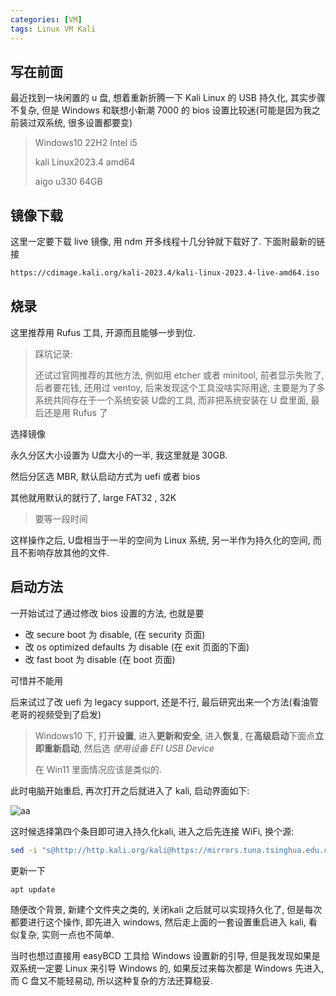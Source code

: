 ```yaml
---
categories: [VM]
tags: Linux VM Kali
---
```


## 写在前面

最近找到一块闲置的 u 盘, 想着重新折腾一下 Kali Linux 的 USB 持久化, 其实步骤不复杂, 但是 Windows 和联想小新潮 7000 的 bios 设置比较迷(可能是因为我之前装过双系统, 很多设置都要变)

> Windows10 22H2 Intel i5
>
> kali Linux2023.4 amd64
>
> aigo u330 64GB

## 镜像下载

这里一定要下载 live 镜像, 用 ndm 开多线程十几分钟就下载好了. 下面附最新的链接

```bash
https://cdimage.kali.org/kali-2023.4/kali-linux-2023.4-live-amd64.iso
```

## 烧录

这里推荐用 Rufus 工具, 开源而且能够一步到位.

> 踩坑记录:
>
> 还试过官网推荐的其他方法, 例如用 etcher 或者 minitool, 前者显示失败了, 后者要花钱, 还用过 ventoy, 后来发现这个工具没啥实际用途, 主要是为了多系统共同存在于一个系统安装 U盘的工具, 而非把系统安装在 U 盘里面, 最后还是用 Rufus 了

选择镜像

永久分区大小设置为 U盘大小的一半, 我这里就是 30GB.

然后分区选 MBR, 默认启动方式为 uefi 或者 bios

其他就用默认的就行了, large FAT32 , 32K

> 要等一段时间

这样操作之后, U盘相当于一半的空间为 Linux 系统, 另一半作为持久化的空间, 而且不影响存放其他的文件.

## 启动方法

一开始试过了通过修改 bios 设置的方法, 也就是要

- 改 secure boot 为 disable, (在 security 页面)
- 改 os optimized defaults 为 disable (在 exit 页面的下面)
- 改 fast boot 为 disable (在 boot 页面)

可惜并不能用

后来试过了改 uefi 为 legacy support, 还是不行, 最后研究出来一个方法(看油管老哥的视频受到了启发)

> Windows10 下, 打开**设置**, 进入**更新和安全**, 进入**恢复**, 在**高级启动**下面点**立即重新启动**, 然后选 *使用设备* *EFI USB Device*
>
> 在 Win11 里面情况应该是类似的.

此时电脑开始重启, 再次打开之后就进入了 kali, 启动界面如下:

![aa](https://cdn.jsdelivr.net/gh/zorchp/blogimage/181708269811_.pic_hd.jpg)

这时候选择第四个条目即可进入持久化kali, 进入之后先连接 WiFi, 换个源:

```bash
sed -i "s@http://http.kali.org/kali@https://mirrors.tuna.tsinghua.edu.cn/kali@g" /etc/apt/sources.list
```

更新一下

```bash
apt update
```

随便改个背景, 新建个文件夹之类的, 关闭kali 之后就可以实现持久化了, 但是每次都要进行这个操作, 即先进入 windows, 然后走上面的一套设置重启进入 kali, 看似复杂, 实则一点也不简单.

当时也想过直接用 easyBCD 工具给 Windows 设置新的引导, 但是我发现如果是双系统一定要 Linux 来引导 Windows 的, 如果反过来每次都是 Windows 先进入, 而 C 盘又不能轻易动, 所以这种复杂的方法还算稳妥.

